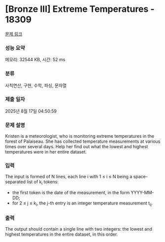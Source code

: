 # [Bronze III] Extreme Temperatures - 18309 

[문제 링크](https://www.acmicpc.net/problem/18309) 

### 성능 요약

메모리: 32544 KB, 시간: 52 ms

### 분류

사칙연산, 구현, 수학, 파싱, 문자열

### 제출 일자

2025년 8월 17일 04:50:59

### 문제 설명

<p>Kristen is a meteorologist, who is monitoring extreme temperatures in the forest of Palaiseau. She has collected temperature measurements at various times over several days. Help her find out what the lowest and highest temperatures were in her entire dataset.</p>

### 입력 

 <p>The input is formed of N lines, each line i with 1 ≤ i ≤ N being a space-separated list of k<sub>i</sub> tokens:</p>

<ul>
	<li>the first token is the date of the measurement, in the form YYYY-MM-DD;</li>
	<li>for 2 ≤ j ≤ k<sub>i</sub>, the j-th entry is an integer temperature measurement t<sub>ij</sub>.</li>
</ul>

### 출력 

 <p>The output should contain a single line with two integers: the lowest and highest temperatures in the entire dataset, in this order.</p>

